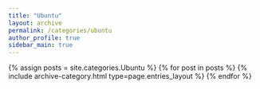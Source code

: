 ```yaml
---
title: "Ubuntu"
layout: archive
permalink: /categories/ubuntu
author_profile: true
sidebar_main: true
---
```



{% assign posts = site.categories.Ubuntu %} <!--카테고리명 : Ubuntu-->
{% for post in posts %} {% include archive-category.html type=page.entries_layout %} {% endfor %}
